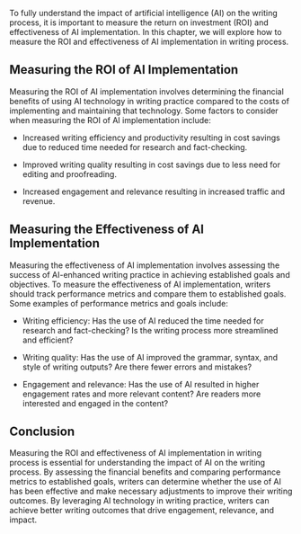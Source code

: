 
To fully understand the impact of artificial intelligence (AI) on the writing process, it is important to measure the return on investment (ROI) and effectiveness of AI implementation. In this chapter, we will explore how to measure the ROI and effectiveness of AI implementation in writing process.

Measuring the ROI of AI Implementation
--------------------------------------

Measuring the ROI of AI implementation involves determining the financial benefits of using AI technology in writing practice compared to the costs of implementing and maintaining that technology. Some factors to consider when measuring the ROI of AI implementation include:

* Increased writing efficiency and productivity resulting in cost savings due to reduced time needed for research and fact-checking.

* Improved writing quality resulting in cost savings due to less need for editing and proofreading.

* Increased engagement and relevance resulting in increased traffic and revenue.

Measuring the Effectiveness of AI Implementation
------------------------------------------------

Measuring the effectiveness of AI implementation involves assessing the success of AI-enhanced writing practice in achieving established goals and objectives. To measure the effectiveness of AI implementation, writers should track performance metrics and compare them to established goals. Some examples of performance metrics and goals include:

* Writing efficiency: Has the use of AI reduced the time needed for research and fact-checking? Is the writing process more streamlined and efficient?

* Writing quality: Has the use of AI improved the grammar, syntax, and style of writing outputs? Are there fewer errors and mistakes?

* Engagement and relevance: Has the use of AI resulted in higher engagement rates and more relevant content? Are readers more interested and engaged in the content?

Conclusion
----------

Measuring the ROI and effectiveness of AI implementation in writing process is essential for understanding the impact of AI on the writing process. By assessing the financial benefits and comparing performance metrics to established goals, writers can determine whether the use of AI has been effective and make necessary adjustments to improve their writing outcomes. By leveraging AI technology in writing practice, writers can achieve better writing outcomes that drive engagement, relevance, and impact.
